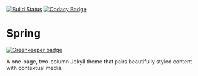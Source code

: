 [![Build Status](https://travis-ci.org/madebyconnor/spring.svg?branch=beta)](https://travis-ci.org/madebyconnor/spring) [![Codacy Badge](https://api.codacy.com/project/badge/Grade/687e4189a34d46e38290e115866c0e6f)](https://www.codacy.com/app/connor_baer/spring?utm_source=github.com&amp;utm_medium=referral&amp;utm_content=madebyconnor/spring&amp;utm_campaign=Badge_Grade)

# Spring

[![Greenkeeper badge](https://badges.greenkeeper.io/madebyconnor/spring.svg)](https://greenkeeper.io/)

A one-page, two-column Jekyll theme that pairs beautifully styled content with contextual media.
